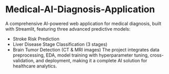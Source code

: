 # Medical-AI-Diagnosis-Application
A comprehensive AI-powered web application for medical diagnosis, built with Streamlit, featuring three advanced predictive models:
  - Stroke Risk Prediction
  - Liver Disease Stage Classification (3 stages)
  - Brain Tumor Detection (CT & MRI images)
The project integrates data preprocessing, EDA, model training with hyperparameter tuning, cross-validation, and deployment, making it a complete AI solution for healthcare analytics.
